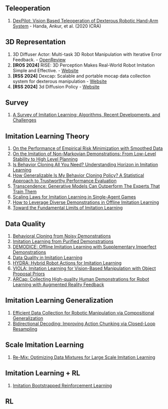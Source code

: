 ## Teleoperation

1. [DexPilot: Vision Based Teleoperation of Dexterous Robotic Hand-Arm System](https://arxiv.org/pdf/1910.03135) - Handa, Ankur, et al. (2020 ICRA)

## 3D Representation

1. 3D Diffuser Actor: Multi-task 3D Robot Manipulation with Iterative Error Feedback. - [OpenReview](https://openreview.net/forum?id=UnsLGUCynE)
2. **[IROS 2024]** RISE: 3D Perception Makes Real-World Robot Imitation Simple and Effective.  - [Website](https://rise-policy.github.io/)
3. **[RSS 2024]** Dexcap: Scalable and portable mocap data collection system for dexterous manipulation - [Website](https://dex-cap.github.io/)
4. **[RSS 2024]**  3d Diffusion Policy - [Website](https://3d-diffusion-policy.github.io/)

## Survey

1. [A Survey of Imitation Learning: Algorithms, Recent Developments, and Challenges](https://arxiv.org/pdf/2309.02473#page=1.93)

## Imitation Learning Theory

1. [On the Performance of Empirical Risk Minimization with Smoothed Data](https://arxiv.org/pdf/2402.14987)
2. [On the Imitation of Non-Markovian Demonstrations: From Low-Level Stability to High Level Planning](https://openreview.net/pdf?id=ZRQMCuIAcZ)
3. [Is Behavior Cloning All You Need? Understanding Horizon in Imitation Learning](https://arxiv.org/pdf/2407.15007v1)
4. [How Generalizable Is My Behavior Cloning Policy? A Statistical Approach to Trustworthy Performance Evaluation](https://arxiv.org/pdf/2405.05439)
5. [Transcendence: Generative Models Can Outperform The Experts That Train Them](https://arxiv.org/pdf/2406.11741)
6. [Scaling Laws for Imitation Learning in Single-Agent Games](https://arxiv.org/pdf/2307.09423)
7. [How to Leverage Diverse Demonstrations in Offline Imitation Learning](https://arxiv.org/pdf/2405.17476)
8. [Toward the Fundamental Limits of Imitation Learning](https://proceedings.neurips.cc/paper_files/paper/2020/file/1e7875cf32d306989d80c14308f3a099-Paper.pdf)

## Data Quality

1. [Behavioral Cloning from Noisy Demonstrations](https://openreview.net/forum?id=zrT3HcsWSAt)
2. [Imitation Learning from Purified Demonstrations](https://yunke-wang.github.io)
3. [DEMODICE: Offline Imitation Learning with Supplementary Imperfect Demonstrations](https://openreview.net/pdf?id=BrPdX1bDZkQ)
4. [Data Quality in Imitation Learning](https://arxiv.org/abs/2306.02437)
5. [HYDRA: Hybrid Robot Actions for Imitation Learning]()
6. [VIOLA: Imitation Learning for Vision-Based Manipulation with Object Proposal Priors](https://arxiv.org/pdf/2210.11339)
7. [ARCap: Collecting High-quality Human Demonstrations for Robot Learning with Augmented Reality Feedback](https://arxiv.org/pdf/2410.08464)

## Imitation Learning Generalization

1. [Efficient Data Collection for Robotic Manipulation via Compositional Generalization](https://arxiv.org/pdf/2403.05110)
2. [Bidirectional Decoding: Improving Action Chunking via Closed-Loop Resampling](https://arxiv.org/abs/2408.17355)

## Scale Imitation Learning

1. [Re-Mix: Optimizing Data Mixtures for Large Scale Imitation Learning](https://arxiv.org/pdf/2408.14037)

## Imitation Learning + RL

1. [Imitation Bootstrapped Reinforcement Learning](https://arxiv.org/pdf/2311.02198)

## RL
